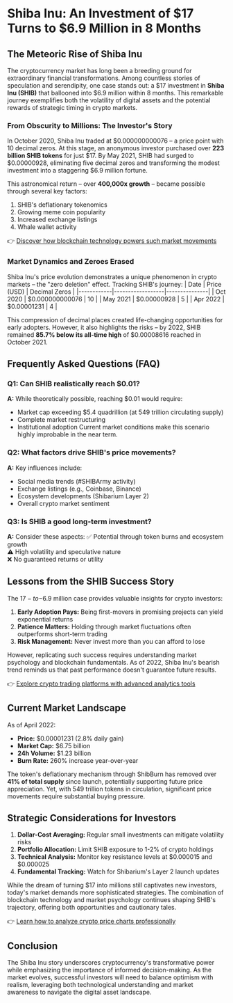 # Shiba Inu: An Investment of $17 Turns to $6.9 Million in 8 Months

## The Meteoric Rise of Shiba Inu

The cryptocurrency market has long been a breeding ground for extraordinary financial transformations. Among countless stories of speculation and serendipity, one case stands out: a $17 investment in **Shiba Inu (SHIB)** that ballooned into $6.9 million within 8 months. This remarkable journey exemplifies both the volatility of digital assets and the potential rewards of strategic timing in crypto markets.

### From Obscurity to Millions: The Investor's Story

In October 2020, Shiba Inu traded at $0.000000000076 – a price point with 10 decimal zeros. At this stage, an anonymous investor purchased over **223 billion SHIB tokens** for just $17. By May 2021, SHIB had surged to $0.00000928, eliminating five decimal zeros and transforming the modest investment into a staggering $6.9 million fortune.

This astronomical return – over **400,000x growth** – became possible through several key factors:
1. SHIB's deflationary tokenomics
2. Growing meme coin popularity
3. Increased exchange listings
4. Whale wallet activity

👉 [Discover how blockchain technology powers such market movements](https://bit.ly/okx-bonus)

### Market Dynamics and Zeroes Erased

Shiba Inu's price evolution demonstrates a unique phenomenon in crypto markets – the "zero deletion" effect. Tracking SHIB's journey:
| Date       | Price (USD)      | Decimal Zeros |
|------------|------------------|---------------|
| Oct 2020   | $0.000000000076  | 10            |
| May 2021   | $0.00000928      | 5             |
| Apr 2022   | $0.00001231      | 4             |

This compression of decimal places created life-changing opportunities for early adopters. However, it also highlights the risks – by 2022, SHIB remained **85.7% below its all-time high** of $0.00008616 reached in October 2021.

## Frequently Asked Questions (FAQ)

### Q1: Can SHIB realistically reach $0.01?
**A:** While theoretically possible, reaching $0.01 would require:
- Market cap exceeding $5.4 quadrillion (at 549 trillion circulating supply)
- Complete market restructuring
- Institutional adoption
Current market conditions make this scenario highly improbable in the near term.

### Q2: What factors drive SHIB's price movements?
**A:** Key influences include:
- Social media trends (#SHIBArmy activity)
- Exchange listings (e.g., Coinbase, Binance)
- Ecosystem developments (Shibarium Layer 2)
- Overall crypto market sentiment

### Q3: Is SHIB a good long-term investment?
**A:** Consider these aspects:
✅ Potential through token burns and ecosystem growth  
⚠️ High volatility and speculative nature  
❌ No guaranteed returns or utility

## Lessons from the SHIB Success Story

The $17-to-$6.9 million case provides valuable insights for crypto investors:
1. **Early Adoption Pays:** Being first-movers in promising projects can yield exponential returns
2. **Patience Matters:** Holding through market fluctuations often outperforms short-term trading
3. **Risk Management:** Never invest more than you can afford to lose

However, replicating such success requires understanding market psychology and blockchain fundamentals. As of 2022, Shiba Inu's bearish trend reminds us that past performance doesn't guarantee future results.

👉 [Explore crypto trading platforms with advanced analytics tools](https://bit.ly/okx-bonus)

## Current Market Landscape

As of April 2022:
- **Price:** $0.00001231 (2.8% daily gain)
- **Market Cap:** $6.75 billion
- **24h Volume:** $1.23 billion
- **Burn Rate:** 260% increase year-over-year

The token's deflationary mechanism through ShibBurn has removed over **41% of total supply** since launch, potentially supporting future price appreciation. Yet, with 549 trillion tokens in circulation, significant price movements require substantial buying pressure.

## Strategic Considerations for Investors

1. **Dollar-Cost Averaging:** Regular small investments can mitigate volatility risks
2. **Portfolio Allocation:** Limit SHIB exposure to 1-2% of crypto holdings
3. **Technical Analysis:** Monitor key resistance levels at $0.000015 and $0.000025
4. **Fundamental Tracking:** Watch for Shibarium's Layer 2 launch updates

While the dream of turning $17 into millions still captivates new investors, today's market demands more sophisticated strategies. The combination of blockchain technology and market psychology continues shaping SHIB's trajectory, offering both opportunities and cautionary tales.

👉 [Learn how to analyze crypto price charts professionally](https://bit.ly/okx-bonus)

## Conclusion

The Shiba Inu story underscores cryptocurrency's transformative power while emphasizing the importance of informed decision-making. As the market evolves, successful investors will need to balance optimism with realism, leveraging both technological understanding and market awareness to navigate the digital asset landscape.